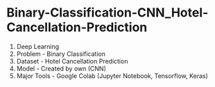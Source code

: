# Binary-Classification-CNN_Hotel-Cancellation-Prediction
1. Deep Learning
2. Problem - Binary Classification
3. Dataset - Hotel Cancellation Prediction
4. Model - Created by own (CNN)
5. Major Tools - Google Colab (Jupyter Notebook, Tensorflow, Keras)
